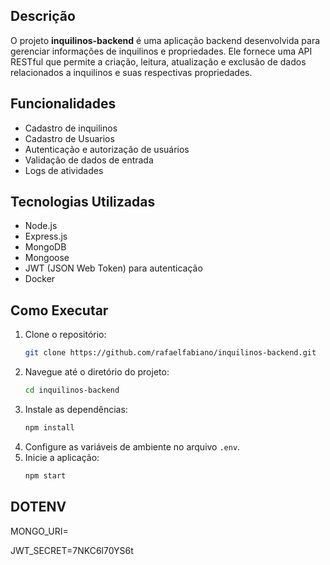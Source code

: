 
## Descrição

O projeto **inquilinos-backend** é uma aplicação backend desenvolvida para gerenciar informações de inquilinos e propriedades. Ele fornece uma API RESTful que permite a criação, leitura, atualização e exclusão de dados relacionados a inquilinos e suas respectivas propriedades.

## Funcionalidades

- Cadastro de inquilinos
- Cadastro de Usuarios
- Autenticação e autorização de usuários
- Validação de dados de entrada
- Logs de atividades

## Tecnologias Utilizadas

- Node.js
- Express.js
- MongoDB
- Mongoose
- JWT (JSON Web Token) para autenticação
- Docker

## Como Executar

1. Clone o repositório:
    ```bash
    git clone https://github.com/rafaelfabiano/inquilinos-backend.git
    ```
2. Navegue até o diretório do projeto:
    ```bash
    cd inquilinos-backend
    ```
3. Instale as dependências:
    ```bash
    npm install
    ```
4. Configure as variáveis de ambiente no arquivo `.env`.
5. Inicie a aplicação:
    ```bash
    npm start
    ```



## DOTENV
MONGO_URI=

JWT_SECRET=7NKC6l70YS6t